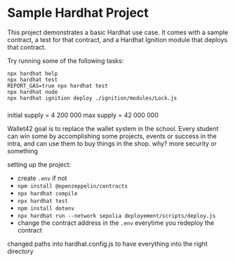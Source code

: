 # Sample Hardhat Project

This project demonstrates a basic Hardhat use case. It comes with a sample contract, a test for that contract, and a Hardhat Ignition module that deploys that contract.

Try running some of the following tasks:

```shell
npx hardhat help
npx hardhat test
REPORT_GAS=true npx hardhat test
npx hardhat node
npx hardhat ignition deploy ./ignition/modules/Lock.js
```


###

initial supply = 4 200 000
max supply = 42 000 000

Wallet42 goal is to replace the wallet system in the school. Every student can win some by accomplishing some projects, events or success in the intra, and can use them to buy things in the shop.
why? more security or something

setting up the project:
- create `.env` if not
- `npm install @openzeppelin/contracts`
- `npx hardhat compile`
- `npx hardhat test`
- `npm install dotenv`
- `npx hardhat run --network sepolia deployement/scripts/deploy.js`
- change the contract address in the `.env` everytime you redeploy the contract


changed paths into hardhat.config.js to have everything into the right directory